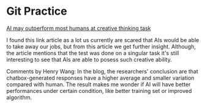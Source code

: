 # Git Practice
[AI may outperform most humans at creative thinking task](https://techxplore.com/news/2023-09-ai-outperform-humans-creative-task.html)

I found this link article as a lot us currently are scared that AIs would be able to take away our jobs, but from this article we get further insight. Although, the article mentions that the test was done on a singular task it's still interesting to see that AIs are able to posess such creative ability.


Comments by Henry Wang: In the blog, the researchers' conclusion are that chatbox-generated responses have a higher average and smaller variation compared with human. The result makes me wonder if AI will have better performances under certain condition, like better training set or improved algorithm.